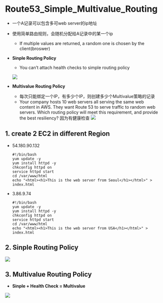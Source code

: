 # Route53_Simple_Multivalue_Routing

- 一个A记录可以包含多可web server的ip地址
- 使用简单路由规则，会随机分配给A记录中的某一个ip
  - If multiple values are returned, a random one is chosen by the client(broswer)
- **Sinple Routing Policy**
  - You can’t attach health checks to simple routing policy
  
  ![](https://i.loli.net/2019/07/09/5d2405eaaab4789670.png)
- **Multivalue Routing Policy**
  - 每次只能绑定一个IP，有多少个IP，则创建多少个Multivalue策略的记录
  - Your company hosts 10 web servers all serving the same web content in AWS. They want Route 53 to serve traffic to random web servers. Which routing policy will meet this requirement, and provide the best resiliency? 因为有健康检查
  ![](https://i.loli.net/2019/07/09/5d243abe9ab3871263.png)

## 1. create 2 EC2 in different Region

- 54.180.90.132
  ```
  #!/bin/bash
  yum update -y
  yum install httpd -y
  chkconfig httpd on
  service httpd start
  cd /var/www/html
  echo "<html><h1>This is the web server from Seoul</h1></html>" > index.html
  ```
- 3.86.9.74
  ```
  #!/bin/bash
  yum update -y
  yum install httpd -y
  chkconfig httpd on
  service httpd start
  cd /var/www/html
  echo "<html><h1>This is the web server from USA</h1></html>" > index.html
  ```

## 2. Sinple Routing Policy
![](https://i.loli.net/2019/07/09/5d240c3ba261440137.png)

## 3. Multivalue Routing Policy

- **Sinple + Health Check = Multivalue**

![](https://i.loli.net/2019/07/09/5d243bbf7f4c375842.png)
